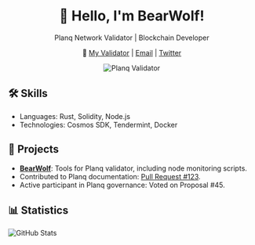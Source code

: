 <div align="center">
  <h1>👋 Hello, I'm BearWolf!</h1>
  <p>Planq Network Validator | Blockchain Developer</p>
  <p>🔗 <a href="https://explorer.planq.network/validators/plqvaloper1udap37p6q7actrrfgl8m5yq53ghaea4v35z384">My Validator</a> | <a href="mailto:86Svirin13@gmail.com">Email</a> | <a href="[https://twitter.com/YOUR_TWITTER](https://x.com/Oleksandr8621)">Twitter</a></p>
  <img src="https://img.shields.io/badge/Planq-Validator-blue" alt="Planq Validator">
</div>

## 🛠 Skills
- Languages: Rust, Solidity, Node.js
- Technologies: Cosmos SDK, Tendermint, Docker

## 🌟 Projects
- **[BearWolf](https://github.com/Svirin86/BearWolf)**: Tools for Planq validator, including node monitoring scripts.
- Contributed to Planq documentation: [Pull Request #123](https://github.com/planq-network/planq/pull/123).
- Active participant in Planq governance: Voted on Proposal #45.

## 📊 Statistics
![GitHub Stats](https://github-readme-stats.vercel.app/api?username=Svirin86&show_icons=true&theme=radical)
